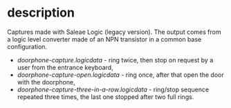 # description

Captures made with Saleae Logic (legacy version). The output comes from a logic level converter made of an NPN transistor in a common base configuration.

- *doorphone-capture.logicdata* - ring twice, then stop on request by a user from the entrance keyboard,
- *doorphone-capture-open.logicdata* - ring once, after that open the door with the doorphone,
- *doorphone-capture-three-in-a-row.logicdata* - ring/stop sequence repeated three times, the last one stopped after two full rings.
